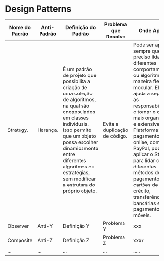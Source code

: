 <h1> Design Patterns </h1>


| Nome do Padrão | Anti-Padrão | Definição do Padrão | Problema que Resolve | Onde Aplicar |
|----------------|-------------|---------------------|----------------------| ----------------------| 
|Strategy.      | Herança.      | É um padrão de projeto que possibilita a criação de uma coleção de algoritmos, na qual são encapsulados em classes individuais. Isso permite que um objeto possa escolher dinamicamente entre diferentes algoritmos ou estratégias, sem modificar a estrutura do próprio objeto.         | Evita a duplicação de código.        |  Pode ser aplicado sempre que é preciso lidar com diferentes comportamentos ou algoritmos de maneira flexível e modular. Ele ajuda a separar as responsabilidades e tornar o código mais organizado e extensível. Ex: Plataformas de pagamento online, como o PayPal, podem aplicar o Strategy para lidar com diferentes métodos de pagamento, como cartões de crédito, transferências bancárias e pagamentos móveis. | 
| Observer      | Anti-Y      | Definição Y         | Problema Y           | xxx |
| Composite     | Anti-Z      | Definição Z         | Problema Z           | xxxx |
| ...            | ...         | ...                 | ...                  | ..... |

